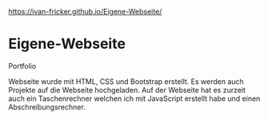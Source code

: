 https://ivan-fricker.github.io/Eigene-Webseite/
# Eigene-Webseite
Portfolio

Webseite wurde mit HTML, CSS und Bootstrap erstellt.
Es werden auch Projekte auf die Webseite hochgeladen. Auf der Webseite hat es zurzeit auch ein Taschenrechner welchen ich mit JavaScript erstellt habe und einen Abschreibungsrechner.

